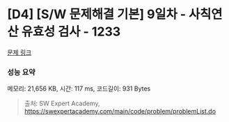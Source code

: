 # [D4] [S/W 문제해결 기본] 9일차 - 사칙연산 유효성 검사 - 1233 

[문제 링크](https://swexpertacademy.com/main/code/problem/problemDetail.do?contestProbId=AV141176AIwCFAYD) 

### 성능 요약

메모리: 21,656 KB, 시간: 117 ms, 코드길이: 931 Bytes



> 출처: SW Expert Academy, https://swexpertacademy.com/main/code/problem/problemList.do